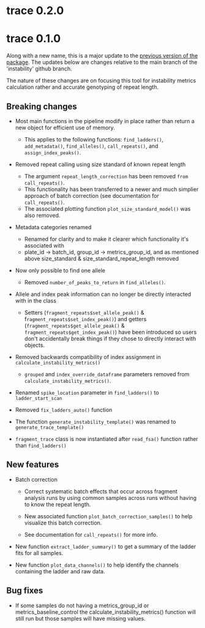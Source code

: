# trace 0.2.0

# trace 0.1.0

Along with a new name, this is a major update to the [previous version of the package](https://github.com/zachariahmclean/instability). The updates below are changes relative to the main branch of the 'instability' github branch.

The nature of these changes are on focusing this tool for instability metrics calculation rather and accurate genotyping of repeat length.

## Breaking changes

-   Most main functions in the pipeline modify in place rather than return a new object for efficient use of memory.

    -   This applies to the following functions: `find_ladders()`, `add_metadata()`, `find_alleles()`, `call_repeats()`, and `assign_index_peaks()`.

-   Removed repeat calling using size standard of known repeat length

    -   The argument `repeat_length_correction` has been removed `from call_repeats()`.
    -   This functionality has been transferred to a newer and much simplier approach of batch correction (see documentation for `call_repeats()`.
    -   The associated plotting function `plot_size_standard_model()` was also removed.

-   Metadata categories renamed

    -   Renamed for clarity and to make it clearer which functionality it's associated with
    -   plate_id -\> batch_id, group_id -\> metrics_group_id, and as mentioned above size_standard & size_standard_repeat_length removed

-   Now only possible to find one allele

    -   Removed `number_of_peaks_to_return` in `find_alleles()`.

-   Allele and index peak information can no longer be directly interacted with in the class

    -   Setters (`fragment_repeats$set_allele_peak()` & f`ragment_repeats$set_index_peak()`) and getters (`fragment_repeats$get_allele_peak()` & `fragment_repeats$get_index_peak()`) have been introduced so users don't accidentally break things if they chose to directly interact with objects.

-   Removed backwards compatibility of index assignment in `calculate_instability_metrics()`

    -   `grouped` and `index_override_dataframe` parameters removed from `calculate_instability_metrics()`.

-   Renamed `spike_location` parameter in `find_ladders()` to `ladder_start_scan`

-   Removed `fix_ladders_auto()` function

-   The function `generate_instability_template()` was renamed to `generate_trace_template()`

-   `fragment_trace` class is now instantiated after `read_fsa()` function rather than `find_ladders()`

## New features

-   Batch correction

    -   Correct systematic batch effects that occur across fragment analysis runs by using common samples across runs without having to know the repeat length.

    -   New associated function `plot_batch_correction_samples()` to help visualize this batch correction.

    -   See documentation for `call_repeats()` for more info.

-   New function `extract_ladder_summary()` to get a summary of the ladder fits for all samples.

-   New function `plot_data_channels()` to help identify the channels containing the ladder and raw data.

## Bug fixes

-   If some samples do not having a metrics_group_id or metrics_baseline_control the calculate_instability_metrics() function will still run but those samples will have missing values.
